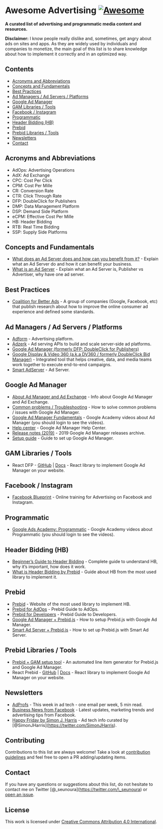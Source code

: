 Awesome Advertising [![Awesome](https://awesome.re/badge.svg)](https://awesome.re)
==================================================================================

**A curated list of advertising and programmatic media content and resources.**

**Disclaimer:** I know people really dislike and, sometimes, get angry about ads on sites and apps. As they are widely used by individuals and companies to monetize, the main goal of this list is to share knowledge about how to implement it correctly and in an optimized way.

Contents
--------

-   [Acronyms and Abbreviations](#acronyms-and-abbreviations)
-   [Concepts and Fundamentals](#concepts-and-fundamentals)
-   [Best Practices](#best-practices)
-   [Ad Managers / Ad Servers / Platforms](#ad-managers--ad-servers--platforms)
-   [Google Ad Manager](#google-ad-manager)
-   [GAM Libraries / Tools](#gam-libraries--tools)
-   [Facebook / Instagram](#facebook--instagram)
-   [Programmatic](#programmatic)
-   [Header Bidding (HB)](#header-bidding-hb)
-   [Prebid](#prebid)
-   [Prebid Libraries / Tools](#prebid-libraries--tools)
-   [Newsletters](#newsletters)
-   [Contact](#contact)

Acronyms and Abbreviations
--------------------------

-   AdOps: Advertising Operations
-   AdX: Ad Exchange
-   CPC: Cost Per Click
-   CPM: Cost Per Mille
-   CR: Conversion Rate
-   CTR: Click Through Rate
-   DFP: DoubleClick for Publishers
-   DMP: Data Management Platform
-   DSP: Demand Side Platform
-   eCPM: Effective Cost Per Mille
-   HB: Header Bidding
-   RTB: Real Time Bidding
-   SSP: Supply Side Platforms

Concepts and Fundamentals
-------------------------

-   [What does an Ad Server does and how can you benefit from it?](https://www.thinkwithgoogle.com/intl/en-145/perspectives/local-articles/what-does-ad-server-do-and-how-can-you-benefit-it/) - Explain what an Ad Server do and how it can benefit your business.
-   [What is an Ad Server](https://adzerk.com/blog/what-is-an-ad-server/) - Explain what an Ad Server is, Publisher vs Advertiser, why have one ad server.

Best Practices
--------------

-   [Coalition for Better Ads](https://www.betterads.org/) - A group of companies (Google, Facebook, etc) that publish research about how to improve the online consumer ad experience and defined some standards.

Ad Managers / Ad Servers / Platforms
------------------------------------

-   [Adform](https://site.adform.com/) - Advertising platform.
-   [Adzerk](https://adzerk.com/) - Ad serving APIs to build and scale server-side ad platforms.
-   [Google Ad Manager (formerly DFP: DoubleClick for Publishers)](https://admanager.google.com/)
-   [Google Display & Video 360 (a.k.a DV360 / formerly DoubleClick Bid Manager)](https://displayvideo.google.com/) - Integrated tool that helps creative, data, and media teams work together to execute end-to-end campaigns.
-   [Smart AdServer](https://smartadserver.com/) - Ad Server.

Google Ad Manager
-----------------

-   [About Ad Manager and Ad Exchange](https://support.google.com/admanager/topic/7505788) - Info about Google Ad Manager and Ad Exchange.
-   [Common problems / Troubleshooting](https://support.google.com/admanager/topic/6048322) - How to solve common problems / issues with Google Ad Manager.
-   [Google Ad Manager Fundamentals](https://skillshop.exceedlms.com/student/path/17117-drive-advertising-revenue-with-google-ad-manager) - Google Academy videos about Ad Manager (you should login to see the videos).
-   [Help center](https://support.google.com/admanager/) - Google Ad Manager Help Center.
-   [Release notes (2019)](https://support.google.com/admanager/answer/9197913) - 2019 Google Ad Manager releases archive.
-   [Setup guide](https://support.google.com/admanager/topic/7505789) - Guide to set up Google Ad Manager.

GAM Libraries / Tools
---------------------

-   React DFP - [GitHub](https://github.com/jaanauati/react-dfp) | [Docs](http://react-dfp.ml/) - React library to implement Google Ad Manager on your website.

Facebook / Instagram
--------------------

-   [Facebook Blueprint](https://www.facebook.com/business/learn) - Online training for Advertising on Facebook and Instagram.

Programmatic
------------

-   [Google Ads Academy: Programmatic](https://academy.exceedlms.com/student/catalog/list?category_ids=682-programmatic) - Google Academy videos about Programmatic (you should login to see the videos).

Header Bidding (HB)
-------------------

-   [Beginner’s Guide to Header Bidding](https://adprofs.co/beginners-guide-to-header-bidding/) - Complete guide to understand HB, why it’s important, how does it work.
-   [What is Header Bidding by Prebid](http://prebid.org/overview/intro.html#header-bidding) - Guide about HB from the most used library to implement it.

Prebid
------

-   [Prebid](http://prebid.org/) - Website of the most used library to implement HB.
-   [Prebid for AdOps](http://prebid.org/adops/before-you-start.html) - Prebid Guide to AdOps.
-   [Prebid for Developers](http://prebid.org/developers.html) - Prebid Guide to Developers.
-   [Google Ad Manager + Prebid.js](http://prebid.org/adops/setting-up-prebid-multi-format-in-dfp.html) - How to setup Prebid.js with Google Ad Manager.
-   [Smart Ad Server + Prebid.js](https://support.smartadserver.com/s/article/Holistic-Setup) - How to set up Prebid.js with Smart Ad Server.

Prebid Libraries / Tools
------------------------

-   [Prebid + GAM setup tool](https://github.com/kmjennison/dfp-prebid-setup) - An automated line item generator for Prebid.js and Google Ad Manager.
-   React Prebid - [GitHub](https://github.com/technology-ebay-de/react-prebid) | [Docs](https://github.com/technology-ebay-de/react-prebid/wiki) - React library to implement Google Ad Manager on your website.

Newsletters
-----------

-   [AdProfs](https://adprofs.co/this-week-in-ad-tech/) - This week in ad tech - one email per week, 5 min read.
-   [Business News from Facebook](https://www.facebook.com/business/m/updates-signup) - Latest updates, marketing trends and advertising tips from Facebook.
-   [Happy Friday by Simon J. Harris](https://simonjharris.substack.com) - Ad tech info curated by <span class="citation" data-cites="SimonJHarris">\[@SimonJHarris\]</span>(https://twitter.com/SimonJHarris).

Contributing
------------

Contributions to this list are always welcome! Take a look at [contribution guidelines](https://github.com/cenoura/awesome-ads/blob/master/CONTRIBUTING.md) and feel free to open a PR adding/updating items.

Contact
-------

If you have any questions or suggestions about this list, do not hesitate to contact me on Twitter \[@\_seunoura\](https://twitter.com/\_seunoura) or [open an issue](https://github.com/cenoura/awesome-ads/issues/new).

License
-------

This work is licensed under [Creative Commons Attribution 4.0 International](https://github.com/cenoura/awesome-ads/blob/master/LICENSE).
